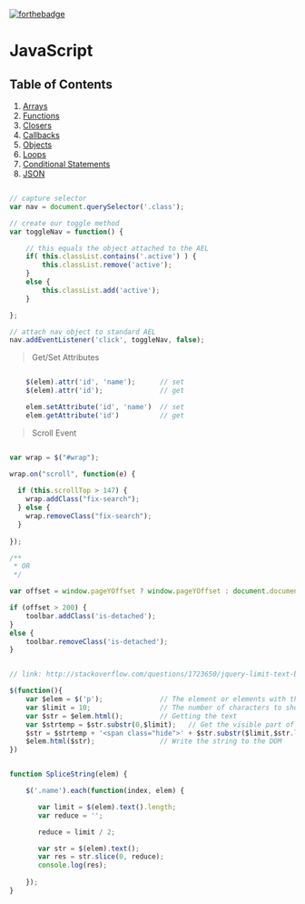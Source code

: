 [![forthebadge](http://forthebadge.com/images/badges/uses-js.svg)](http://forthebadge.com)


# JavaScript


## Table of Contents

1. [Arrays](#arrays)
1. [Functions](#functions)
1. [Closers](#closers)
1. [Callbacks](#callbacks)
1. [Objects](#objects)
1. [Loops](#loops)
1. [Conditional Statements](#statements)
1. [JSON](#json)



```javascript

// capture selector
var nav = document.querySelector('.class');

// create our toggle method
var toggleNav = function() {

    // this equals the object attached to the AEL  
    if( this.classList.contains('.active') ) {
        this.classList.remove('active');
    }
    else {
        this.classList.add('active');
    }

};

// attach nav object to standard AEL 
nav.addEventListener('click', toggleNav, false);

```

> Get/Set Attributes
```javascript

	$(elem).attr('id', 'name');      // set
	$(elem).attr('id');              // get

	elem.setAttribute('id', 'name')  // set
	elem.getAttribute('id')          // get

```

> Scroll Event

```javascript

var wrap = $("#wrap");

wrap.on("scroll", function(e) {
    
  if (this.scrollTop > 147) {
    wrap.addClass("fix-search");
  } else {
    wrap.removeClass("fix-search");
  }
  
});

/**
 * OR
 */

var offset = window.pageYOffset ? window.pageYOffset : document.documentElement.scrollTop;

if (offset > 200) {
    toolbar.addClass('is-detached');
}
else {
    toolbar.removeClass('is-detached');
}

```

```javascript

// link: http://stackoverflow.com/questions/1723650/jquery-limit-text-by-length

$(function(){
    var $elem = $('p');              // The element or elements with the text to hide
    var $limit = 10;                 // The number of characters to show
    var $str = $elem.html();         // Getting the text
    var $strtemp = $str.substr(0,$limit);   // Get the visible part of the string
    $str = $strtemp + '<span class="hide">' + $str.substr($limit,$str.length) + '</span>';  // Recompose the string with the span tag wrapped around the hidden part of it
    $elem.html($str);                // Write the string to the DOM 
})

```


```javascript

function SpliceString(elem) {

    $('.name').each(function(index, elem) {

       var limit = $(elem).text().length;
       var reduce = '';

       reduce = limit / 2;

       var str = $(elem).text();
       var res = str.slice(0, reduce);
       console.log(res);
       
    }); 
}

```




